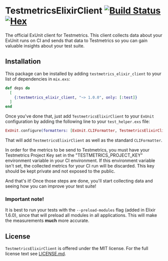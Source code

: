 # TestmetricsElixirClient [![Build Status](https://travis-ci.org/Testmetrics/testmetrics_elixir_client.svg?branch=master)](https://travis-ci.org/Testmetrics/testmetrics_elixir_client) [![Hex](https://img.shields.io/hexpm/v/testmetrics_elixir_client.svg)](https://hex.pm/packages/testmetrics_elixir_client)

The official ExUnit client for Testmetrics. This client collects data about your
ExUnit runs on CI and sends that data to Testmetrics so you can gain valuable
insights about your test suite.

## Installation

This package can be installed by adding `testmetrics_elixir_client` to your list
of dependencies in `mix.exs`:

```elixir
def deps do
  [
    {:testmetrics_elixir_client, "~> 1.0.0", only: [:test]}
  ]
end
```

Once you've done that, just add `TestmetricsElixirClient` to your `ExUnit`
configuration by adding the following line to your `test_helper.exs` file:

```elixir
ExUnit.configure(formatters: [ExUnit.CLIFormatter, TestmetricsElixirClient])
```

That will add `TestmetricsElixirClient` as well as the standard `CLIFormatter`.

In order for the metrics to be send to Testmetrics, you must have your
Testmetrics Project Key set in the "TESTMETRICS_PROJECT_KEY" environment
variable in your CI environment. If this environment variable isn't set, the
collected metrics for your CI run will be discarded. This key should be kept
private and not exposed to the public.

And that's it! Once those steps are done, you'll start collecting data and
seeing how you can improve your test suite!

### Important note!

It is best to run your tests with the `--preload-modules` flag (added in Elixir
1.6.0), since that will preload all modules in all applications. This will make
the measurements **much** more accurate.

## License

`TestmetricsElixirClient` is offered under the MIT license. For the full license
text see [LICENSE.md](https://github.com/testmetrics/testmetrics_elixir_client/blob/master/LICENSE.md).
